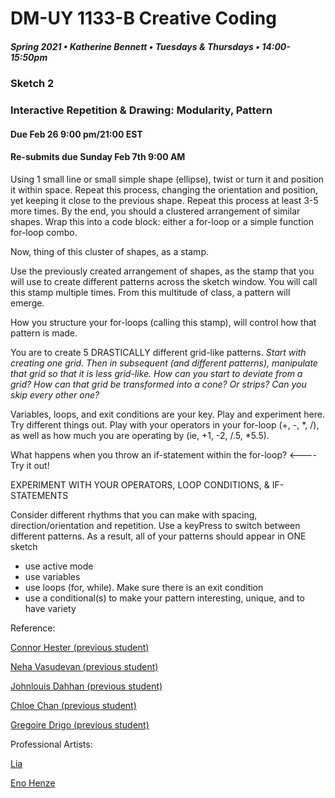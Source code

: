 # DM-UY 1133-B Creative Coding
##### Spring 2021 • Katherine Bennett • Tuesdays & Thursdays • 14:00-15:50pm 

### Sketch 2

### Interactive Repetition & Drawing: Modularity, Pattern

#### Due Feb 26 9:00 pm/21:00 EST
#### Re-submits due Sunday Feb 7th 9:00 AM
        

 Using 1 small line or small simple shape (ellipse), twist or turn it and position it within space. Repeat this process, changing the orientation and position, yet keeping it close to the previous shape. Repeat this process at least 3-5 more times. By the end, you should a clustered arrangement of similar shapes. Wrap this into a code block: either a for-loop or a simple function for-loop combo.

 Now, thing of this cluster of shapes, as a stamp.

 Use the previously created arrangement of shapes, as the stamp that you will use to create different patterns across the sketch window. You will call this stamp multiple times. From this multitude of class, a pattern will emerge.

 How you structure your for-loops (calling this stamp), will control how that pattern is made.

 You are to create 5 DRASTICALLY different grid-like patterns. *Start with creating one grid. Then in subsequent (and different patterns), manipulate that grid so that it is less grid-like.* _How can you start to deviate from a grid? How can that grid be transformed into a cone? Or strips? Can you skip every other one?_

 Variables, loops, and exit conditions are your key. Play and experiment here. Try different things out. Play with your operators in your for-loop (+, -, *, /), as well as how much you are operating by (ie, +1, -2, /.5, *5.5). 

 What happens when you throw an if-statement within the for-loop? <---- Try it out!

 EXPERIMENT WITH YOUR OPERATORS, LOOP CONDITIONS, & IF-STATEMENTS

 Consider different rhythms that you can make with spacing, direction/orientation and repetition. Use a keyPress to switch between different patterns. As a result, all of your patterns should appear in ONE sketch

 - use active mode
 - use variables
 - use loops (for, while). Make sure there is an exit condition
 - use a conditional(s) to make your pattern interesting, unique, and to have variety


 Reference: 

 [Connor Hester (previous student)](https://openprocessing.org/sketch/971975)

 [Neha Vasudevan (previous student)](https://openprocessing.org/sketch/971738)

 [Johnlouis Dahhan (previous student)](https://openprocessing.org/sketch/971999)

 [Chloe Chan (previous student)](https://openprocessing.org/sketch/971981)

 [Gregoire Drigo (previous student)](https://openprocessing.org/sketch/971994)

 Professional Artists:

 [Lia](http://www.liaworks.com/category/theprojects/)

 [Eno Henze](http://enohenze.de/)